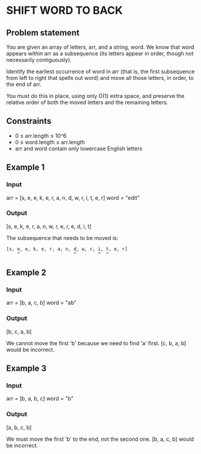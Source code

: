 # SHIFT WORD TO BACK

## Problem statement

You are given an array of letters, arr, and a string, word. We know that word appears within arr as a subsequence (its
letters appear in order, though not necessarily contiguously).

Identify the earliest occurrence of word in arr (that is, the first subsequence from left to right that spells out word)
and move all those letters, in order, to the end of arr.

You must do this in place, using only O(1) extra space, and preserve the relative order of both the moved letters and
the remaining letters.

## Constraints

- 0 ≤ arr.length ≤ 10^6
- 0 ≤ word.length ≤ arr.length
- arr and word contain only lowercase English letters

## Example 1

### Input

arr = [s, e, e, k, e, r, a, n, d, w, r, i, t, e, r]
word = "edit"

### Output

[s, e, k, e, r, a, n, w, r, e, r, e, d, i, t]

The subsequence that needs to be moved is:

    [s, e, e, k, e, r, a, n, d, w, r, i, t, e, r]
        ^                    ^        ^  ^

## Example 2

### Input

arr = [b, a, c, b]
word = "ab"

### Output

[b, c, a, b]

We cannot move the first 'b' because we need to find 'a'
first. [c, b, a, b] would be incorrect.

## Example 3

### Input

arr = [b, a, b, c]
word = "b"

### Output

[a, b, c, b]

We must move the first 'b' to the end, not the second
one. [b, a, c, b] would be incorrect.